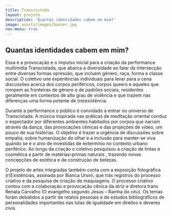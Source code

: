 ```yaml
---
title: Transcistada
layout: projeto
description: 'Quantas identidades cabem em mim?'
image: assets/images/banner.jpg
nav-menu: true
---
```


## Quantas identidades cabem em mim?

Essa é a provocação e o impulso inicial para a criação da performance multimídia Transcistada, que abarca a diversidade ao falar da intersecção entre diversas formas opressão, que incluem gênero, raça, forma e classe social. O coletivo une experiências individuais para levar para a cena discussões acerca dos corpos periféricos, corpos queers e aqueles que rompem as fronteiras de gênero e de padrões sociais, residentes geralmente em contextos de alto grau de violência e que trazem nas diferenças uma forma potente de (re)existência.

Durante a performance o público é convidado a entrar no universo de Transcistada. A música inspirada nas práticas de meditação oriental conduz o espectador por diferentes ambientes habitados por corpos que narram através da dança, das provocações cênicas e das projeções de vídeo, um pouco de sua histórias. O objetivo é trazer a urgência de discussões sobre empatia, sobre humanização do olhar e a inclusão para manter-se viva quando se é o alvo de investidas de extermínio no contexto urbano periférico. Ao longo da criação o coletivo pesquisou a criação de tintas e cosmética a partir de matérias-primas naturais , trazendo novas concepções de estética e de construção de belezas.

O projeto de artes integradas também conta com a exposição fotográfica (r)Existências, assinada por Bianca Ursini, que trás registros do processo criativo e da pesquisa de criação de maquiagens. O processo criativo contou com a colaboração e provocação cênica da atriz e diretora trans Renata Carvalho (O evangelho segundo Jesus – Rainha do céu). Os temas foram debatidos a partir de relatos pessoais e de estudos bibliográficos de personalidades importantes nas lutas de igualdade em direitos e deveres civis.
